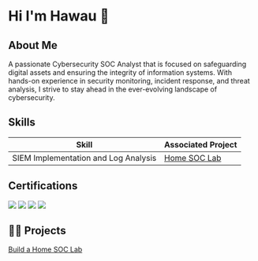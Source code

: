<h1> Hi I'm Hawau 👋 </h1>


<h2> About Me </h2>
A passionate Cybersecurity SOC Analyst that is focused on safeguarding digital assets and ensuring the integrity of information systems. With hands-on experience in security monitoring, incident response, and threat analysis, I strive to stay ahead in the ever-evolving landscape of cybersecurity.

<h2> Skills </h2>

| Skill                                         | Associated Project         |
|-----------------------------------------------|----------------------------|
| SIEM Implementation and Log Analysis          | <a href="https://github.com/HawauQ/Home-SOC-Lab/blob/main/README.md">Home SOC Lab</a>|


<h2> Certifications </h2>
<div>
<img src="https://img.shields.io/badge/-Security%2B-FF0000?&style=for-the-badge&logo=CompTIA&logoColor=white" />
<img src="https://img.shields.io/badge/-Microsoft%20MS--900-0078D4?&style=for-the-badge&logo=Microsoft&logoColor=white" />
<img src="https://img.shields.io/badge/-Cloud%20Essentials%2B-FF0000?&style=for-the-badge&logo=CompTIA&logoColor=white" />
<img src="https://img.shields.io/badge/-ICS%20Certified%20in%20Cyber%20Security-28A745?&style=for-the-badge&logo=ISC2&logoColor=white" />
</div>

<h2>👨‍💻 Projects </h2>
<a href="https://github.com/HawauQ/Home-SOC-Lab/blob/main/README.md">Build a Home SOC Lab</a>


<!--
**HawauQ/HawauQ** is a ✨ _special_ ✨ repository because its `README.md` (this file) appears on your GitHub profile.

Here are some ideas to get you started:

- 🔭 I’m currently working on ...
- 🌱 I’m currently learning ...
- 👯 I’m looking to collaborate on ...
- 🤔 I’m looking for help with ...
- 💬 Ask me about ...
- 📫 How to reach me: ...
- 😄 Pronouns: ...
- ⚡ Fun fact: ...
-->
